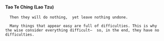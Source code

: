 #### Tao Te Ching (Lao Tzu)
      Then they will do nothing,  yet leave nothing undone.

      Many things that appear easy are full of difficulties. This is why the wise consider everything difficult—  so, in the end, they have no difficulties.

